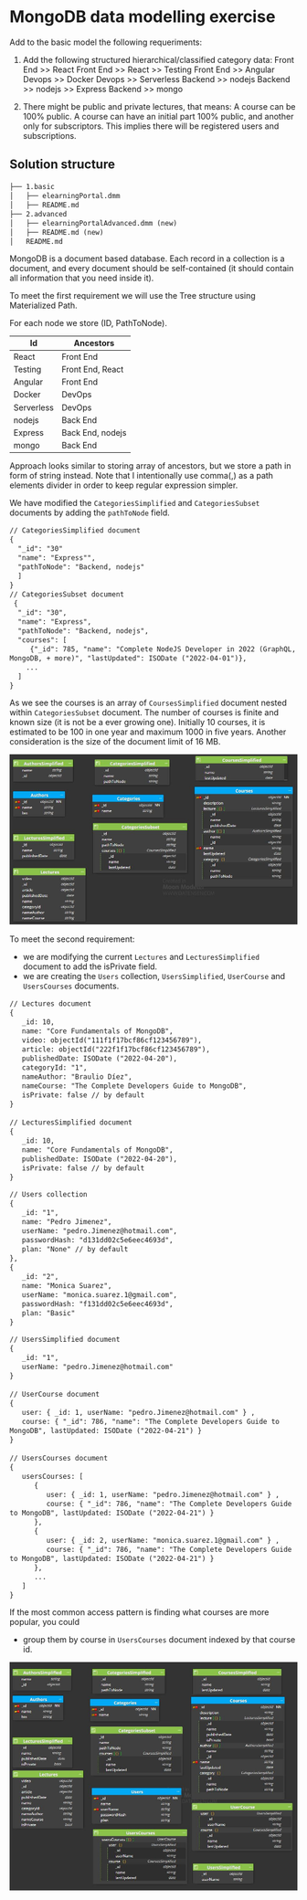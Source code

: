 # MongoDB data modelling exercise 

Add to the basic model the following requeriments:

1. Add the following structured hierarchical/classified category data:
   Front End >> React
   Front End >> React >> Testing
   Front End >> Angular
   Devops >> Docker
   Devops >> Serverless
   Backend >> nodejs
   Backend >> nodejs >> Express
   Backend >> mongo

2. There might be public and private lectures, that means:
   A course can be 100% public.
   A course can have an initial part 100% public, and another only for subscriptors. 
   This implies there will be registered users and subscriptions.


## Solution structure 

```
├── 1.basic
│   ├── elearningPortal.dmm
│   ├── README.md
├── 2.advanced
│   ├── elearningPortalAdvanced.dmm (new)
│   ├── README.md (new)
│   README.md
```

MongoDB is a document based database. Each record in a collection is a document, and every document should be self-contained (it should contain all information that you need inside it).

To meet the first requirement we will use the Tree structure using Materialized Path. 

For each node we store (ID, PathToNode).

|Id | Ancestors|
|-- | --------|
|React | Front End|
|Testing | Front End, React|
|Angular | Front End|
|Docker | DevOps|
|Serverless | DevOps|
|nodejs | Back End|
|Express | Back End, nodejs|
|mongo | Back End|


Approach looks similar to storing array of ancestors, but we store a path in form of string instead. Note that I intentionally use comma(,) as a path elements divider in order to keep regular expression simpler.

We have modified the `CategoriesSimplified` and `CategoriesSubset` documents by adding the `pathToNode` field.
```
// CategoriesSimplified document
{
  "_id": "30"
  "name": "Express"",
  "pathToNode": "Backend, nodejs"
  ]
}
// CategoriesSubset document
 {
  "_id": "30",
  "name": "Express",
  "pathToNode": "Backend, nodejs",
  "courses": [
     {"_id": 785, "name": "Complete NodeJS Developer in 2022 (GraphQL, MongoDB, + more)", "lastUpdated": ISODate ("2022-04-01")},
    ...       
  ]
}
```

As we see the courses is an array of `CoursesSimplified` document nested within `CategoriesSubset` document. The number of courses is finite and known size (it is not be a ever growing one). Initially 10 courses, it is estimated to be 100 in one year and maximum 1000 in five years.
Another consideration is the size of the document limit of 16 MB. 

![Elearning Portal Model Advanced](ElearningPortalModelAdvanced.JPG)


To meet the second requirement:
* we are modifying the current `Lectures` and `LecturesSimplified` document to add the isPrivate field.
* we are creating the `Users` collection, `UsersSimplified`, `UserCourse` and `UsersCourses` documents.

```
// Lectures document
{
   _id: 10,  
   name: "Core Fundamentals of MongoDB",
   video: objectId("111f1f17bcf86cf123456789"),
   article: objectId("222f1f17bcf86cf123456789"),  
   publishedDate: ISODate ("2022-04-20"),
   categoryId: "1", 
   nameAuthor: "Braulio Díez",
   nameCourse: "The Complete Developers Guide to MongoDB",
   isPrivate: false // by default
}

// LecturesSimplified document
{
   _id: 10, 
   name: "Core Fundamentals of MongoDB",
   publishedDate: ISODate ("2022-04-20"),
   isPrivate: false // by default
}
```

```
// Users collection
{
   _id: "1",
   name: "Pedro Jimenez",  
   userName: "pedro.Jimenez@hotmail.com", 
   passwordHash: "d131dd02c5e6eec4693d",
   plan: "None" // by default
},
{
   _id: "2",
   name: "Monica Suarez",  
   userName: "monica.suarez.1@gmail.com", 
   passwordHash: "f131dd02c5e6eec4693d",
   plan: "Basic"
}
```
```
// UsersSimplified document
{
   _id: "1",
   userName: "pedro.Jimenez@hotmail.com"
}

// UserCourse document
{
   user: { _id: 1, userName: "pedro.Jimenez@hotmail.com" } ,
   course: { "_id": 786, "name": "The Complete Developers Guide to MongoDB", lastUpdated: ISODate ("2022-04-21") }
}

// UsersCourses document
{
   usersCourses: [
      { 
         user: { _id: 1, userName: "pedro.Jimenez@hotmail.com" } ,
         course: { "_id": 786, "name": "The Complete Developers Guide to MongoDB", lastUpdated: ISODate ("2022-04-21") }
      },
      { 
         user: { _id: 2, userName: "monica.suarez.1@gmail.com" } ,
         course: { "_id": 786, "name": "The Complete Developers Guide to MongoDB", lastUpdated: ISODate ("2022-04-21") }
      },
      ...
   ]   
}
```

If the most common access pattern is finding what courses are more popular, you could 
* group them by course in `UsersCourses` document indexed by that course id.

![Elearning Portal Model Advanced With Courses](ElearningPortalModelAdvancedWithUsers.JPG)
